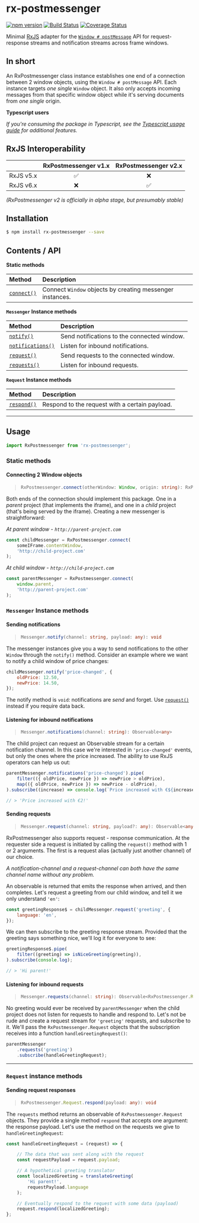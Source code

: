 # rx-postmessenger
[![npm version](https://badge.fury.io/js/rx-postmessenger.svg)](https://badge.fury.io/js/rx-postmessenger)
[![Build Status](https://travis-ci.com/JJWesterkamp/rx-postmessenger.svg?branch=master)](https://travis-ci.com/JJWesterkamp/rx-postmessenger)
[![Coverage Status](https://coveralls.io/repos/github/JJWesterkamp/rx-postmessenger/badge.svg?branch=master)](https://coveralls.io/github/JJWesterkamp/rx-postmessenger?branch=master)

Minimal [RxJS](https://github.com/ReactiveX/RxJS) adapter for the [`Window # postMessage`](https://developer.mozilla.org/en-US/docs/Web/API/Window/postMessage) API for request-response streams and notification streams across frame windows.


## In short

An RxPostmessenger class instance establishes one end of a connection between 2 window objects, using the `Window # postMessage` API. Each instance targets _one single_ `Window` object. It also only accepts incoming messages from that specific window object while it's serving documents from _one single_ origin.

**Typescript users**

_If you're consuming the package in Typescript, see the [Typescript usage guide](https://github.com/JJWesterkamp/rx-postmessenger/tree/master/docs/usage-with-typescript.md) for additional features._

## RxJS Interoperability

|           	| RxPostmessenger v1.x 	| RxPostmessenger v2.x 	|
|-----------	|:--------------------:	|:--------------------:	|
| RxJS v5.x 	|           ✅          	|           ❌          	|
| RxJS v6.x 	|           ❌          	|           ✅          	|

_(RxPostmessenger v2 is officially in alpha stage, but presumably stable)_

## Installation

```bash
$ npm install rx-postmessenger --save
```

## Contents / API

**Static methods**

|Method|Description|
|:-|:-|
|[`connect()`](#connecting-2-window-objects)|Connect `Window` objects by creating messenger instances.|

**`Messenger` Instance methods**

|Method|Description|
|:-|:-|
|[`notify()`](#sending-notifications)|Send notifications to the connected window.|
|[`notifications()`](#listening-for-inbound-notifications)|Listen for inbound notifications.|
|[`request()`](#sending-requests)|Send requests to the connected window.|
|[`requests()`](#listening-for-inbound-requests)|Listen for inbound requests.|

**`Request` Instance methods**

|Method|Description|
|:-|:-|
|[`respond()`](#sending-request-responses)|Respond to the request with a certain payload.

---

## Usage

```javascript
import RxPostmessenger from 'rx-postmessenger';
```

### Static methods

#### Connecting 2 Window objects

> ```typescript
> RxPostmessenger.connect(otherWindow: Window, origin: string): RxPostmessenger.Messenger
> ```

Both ends of the connection should implement this package. One in a _parent_ project (that implements the iframe), and one in a _child_ project (that's being served by the iframe). Creating a new messenger is straightforward:

_At parent window - `http://parent-project.com`_

```javascript
const childMessenger = RxPostmessenger.connect(
    someIFrame.contentWindow,
    'http://child-project.com'
);
```

_At child window - `http://child-project.com`_

```javascript
const parentMessenger = RxPostmessenger.connect(
    window.parent,
    'http://parent-project.com'
);
```

### `Messenger` Instance methods

#### Sending notifications
> ```typescript
> Messenger.notify(channel: string, payload: any): void
> ```

The messenger instances give you a way to send notifications to the other `Window` through the `notify()` method. Consider an example where we want to notify a child window of price changes:

```javascript
childMessenger.notify('price-changed', {
    oldPrice: 12.50,
    newPrice: 14.50,
});
```

The notify method is `void`: notifications are _send_ and forget. Use [`request()`](#sending-requests) instead if you require data back.

#### Listening for inbound notifications
> ```typescript
> Messenger.notifications(channel: string): Observable<any>
> ```

The child project can request an Observable stream for a certain notification channel. In this case we're interested in `'price-changed'` events, but only the ones where the price increased. The ability to use RxJS operators can help us out:

```javascript
parentMessenger.notifications('price-changed').pipe(
    filter(({ oldPrice, newPrice }) => newPrice > oldPrice),
    map(({ oldPrice, newPrice }) => newPrice - oldPrice),
).subscribe((increase) => console.log(`Price increased with €${increase}!`));

// > 'Price increased with €2!'
```

#### Sending requests

> ```typescript
> Messenger.request(channel: string, payload?: any): Observable<any>
> ```

RxPostmessenger also supports request - response communication. At the requester side a request is initiated by calling the `request()` method with 1 or 2 arguments. The first is a request alias (actually just another channel) of our choice.

_A notification-channel and a request-channel can both have the same channel name without any problem._

An observable is returned that emits the response when arrived, and then completes. Let's request a greeting from our child window, and tell it we only understand `'en'`:

```javascript
const greetingResponse$ = childMessenger.request('greeting', {
    language: 'en',
});
```

We can then subscribe to the greeting response stream. Provided that the greeting says something nice, we'll log it for everyone to see:

```javascript
greetingResponse$.pipe(
    filter((greeting) => isNiceGreeting(greeting)),
).subscribe(console.log);

// > 'Hi parent!'
```

#### Listening for inbound requests
> ```typescript
> Messenger.requests(channel: string): Observable<RxPostmessenger.Request>
> ```

No greeting would ever be received by `parentMessenger` when the child project does not listen for requests to handle and respond to. Let's not be rude and create a request stream for `'greeting'` requests, and subscribe to it. We'll pass the `RxPostmessenger.Request` objects that the subscription receives into a function `handleGreetingRequest()`:

```javascript
parentMessenger
    .requests('greeting')
    .subscribe(handleGreetingRequest);
```

---

### `Request` instance methods

#### Sending request responses

> ```typescript
> RxPostmessenger.Request.respond(payload: any): void
> ```

The `requests` method returns an observable of `RxPostmessenger.Request` objects. They provide a single method `respond` that accepts one argument: the response payload. Let's use the method on the requests we give to `handleGreetingRequest`:

```javascript
const handleGreetingRequest = (request) => {

    // The data that was sent along with the request
    const requestPayload = request.payload;

    // A hypothetical greeting translator
    const localizedGreeting = translateGreeting(
        'Hi parent!',
        requestPayload.language
    );

    // Eventually respond to the request with some data (payload)
    request.respond(localizedGreeting);
};
```

[rxjs-imports]: https://github.com/JJWesterkamp/rx-postmessenger/tree/master/src/vendor/rxjs/index.ts
